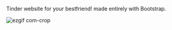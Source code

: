 Tinder website for your bestfriend! made entirely with Bootstrap.

![ezgif com-crop](https://github.com/nafeesadil/tindog/assets/17587304/2f90649f-7d16-482c-bd4c-25c849460793)

